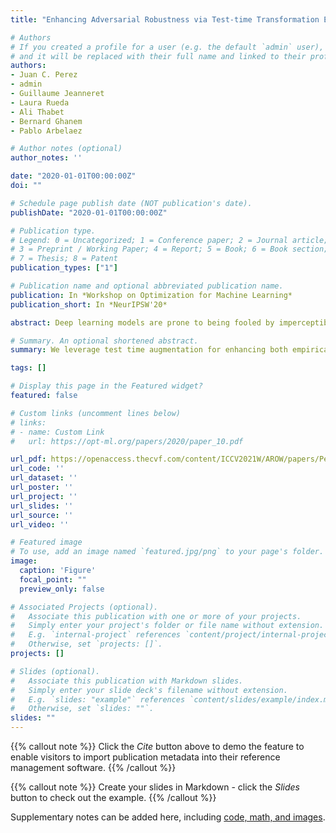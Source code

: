 ```yaml
---
title: "Enhancing Adversarial Robustness via Test-time Transformation Ensembling"

# Authors
# If you created a profile for a user (e.g. the default `admin` user), write the username (folder name) here 
# and it will be replaced with their full name and linked to their profile.
authors:
- Juan C. Perez
- admin
- Guillaume Jeanneret
- Laura Rueda
- Ali Thabet
- Bernard Ghanem
- Pablo Arbelaez

# Author notes (optional)
author_notes: ''

date: "2020-01-01T00:00:00Z"
doi: ""

# Schedule page publish date (NOT publication's date).
publishDate: "2020-01-01T00:00:00Z"

# Publication type.
# Legend: 0 = Uncategorized; 1 = Conference paper; 2 = Journal article;
# 3 = Preprint / Working Paper; 4 = Report; 5 = Book; 6 = Book section;
# 7 = Thesis; 8 = Patent
publication_types: ["1"]

# Publication name and optional abbreviated publication name.
publication: In *Workshop on Optimization for Machine Learning*
publication_short: In *NeurIPSW'20*

abstract: Deep learning models are prone to being fooled by imperceptible perturbations known as adversarial attacks. In this work, we study how equipping models with Test-time Transformation Ensembling (TTE) can work as a reliable defense against such attacks. While transforming the input data, both at train and test times, is known to enhance model performance, its effects on adversarial robustness have not been studied. Here, we present a comprehensive empirical study of the impact of TTE, in the form of widely-used image transforms, on adversarial robustness. We show that TTE consistently improves model robustness against a variety of powerful attacks without any need for re-training, and that this improvement comes at virtually no trade-off with accuracy on clean samples. Finally, we show that the benefits of TTE transfer even to the certified robustness domain, in which TTE provides sizable and consistent improvements.

# Summary. An optional shortened abstract.
summary: We leverage test time augmentation for enhancing both empirical and certified robustness of DNNs.

tags: []

# Display this page in the Featured widget?
featured: false

# Custom links (uncomment lines below)
# links:
# - name: Custom Link
#   url: https://opt-ml.org/papers/2020/paper_10.pdf

url_pdf: https://openaccess.thecvf.com/content/ICCV2021W/AROW/papers/Perez_Enhancing_Adversarial_Robustness_via_Test-Time_Transformation_Ensembling_ICCVW_2021_paper.pdf
url_code: ''
url_dataset: ''
url_poster: ''
url_project: ''
url_slides: ''
url_source: ''
url_video: ''

# Featured image
# To use, add an image named `featured.jpg/png` to your page's folder. 
image:
  caption: 'Figure'
  focal_point: ""
  preview_only: false

# Associated Projects (optional).
#   Associate this publication with one or more of your projects.
#   Simply enter your project's folder or file name without extension.
#   E.g. `internal-project` references `content/project/internal-project/index.md`.
#   Otherwise, set `projects: []`.
projects: []

# Slides (optional).
#   Associate this publication with Markdown slides.
#   Simply enter your slide deck's filename without extension.
#   E.g. `slides: "example"` references `content/slides/example/index.md`.
#   Otherwise, set `slides: ""`.
slides: ""
---
```


{{% callout note %}}
Click the *Cite* button above to demo the feature to enable visitors to import publication metadata into their reference management software.
{{% /callout %}}

{{% callout note %}}
Create your slides in Markdown - click the *Slides* button to check out the example.
{{% /callout %}}

Supplementary notes can be added here, including [code, math, and images](https://wowchemy.com/docs/writing-markdown-latex/).
